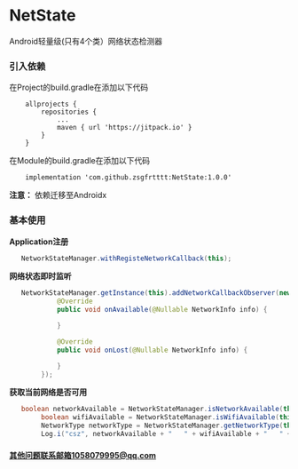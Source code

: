 # NetState
Android轻量级(只有4个类）网络状态检测器


### 引入依赖 
在Project的build.gradle在添加以下代码
```
	allprojects {
		repositories {
			...
			maven { url 'https://jitpack.io' }
		}
	}
```
在Module的build.gradle在添加以下代码
```
	implementation 'com.github.zsgfrtttt:NetState:1.0.0'
```
**注意：** 依赖迁移至Androidx

### 基本使用

**Application注册**
```java
   NetworkStateManager.withRegisteNetworkCallback(this);
```
**网络状态即时监听**
```java
   NetworkStateManager.getInstance(this).addNetworkCallbackObserver(new NetworkObserver() {
            @Override
            public void onAvailable(@Nullable NetworkInfo info) {

            }

            @Override
            public void onLost(@Nullable NetworkInfo info) {

            }
        });
```

**获取当前网络是否可用**
```java
   boolean networkAvailable = NetworkStateManager.isNetworkAvailable(this);
        boolean wifiAvailable = NetworkStateManager.isWifiAvailable(this);
        NetworkType networkType = NetworkStateManager.getNetworkType(this);
        Log.i("csz", networkAvailable + "   " + wifiAvailable + "   " + networkType.getDesc());
```
#### 其他问题联系邮箱1058079995@qq.com


